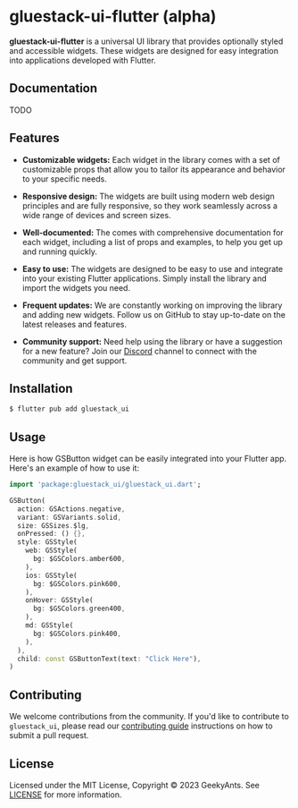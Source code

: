 # gluestack-ui-flutter (alpha)

**gluestack-ui-flutter** is a universal UI library that provides optionally styled and accessible widgets. These widgets are designed for easy integration into applications developed with Flutter.

## Documentation

TODO

## Features

- **Customizable widgets:** Each widget in the library comes with a set of customizable props that allow you to tailor its appearance and behavior to your specific needs.

- **Responsive design:** The widgets are built using modern web design principles and are fully responsive, so they work seamlessly across a wide range of devices and screen sizes.

- **Well-documented:** The comes with comprehensive documentation for each widget, including a list of props and examples, to help you get up and running quickly.

- **Easy to use:** The widgets are designed to be easy to use and integrate into your existing Flutter applications. Simply install the library and import the widgets you need.

- **Frequent updates:** We are constantly working on improving the library and adding new widgets. Follow us on GitHub to stay up-to-date on the latest releases and features.

- **Community support:** Need help using the library or have a suggestion for a new feature? Join our [Discord](https://discord.com/invite/95qQ84nf6f) channel to connect with the community and get support.

## Installation

```bash
$ flutter pub add gluestack_ui
```

## Usage

Here is how GSButton widget can be easily integrated into your Flutter app. Here's an example of how to use it:

```dart
import 'package:gluestack_ui/gluestack_ui.dart';

GSButton(
  action: GSActions.negative,
  variant: GSVariants.solid,
  size: GSSizes.$lg,
  onPressed: () {},
  style: GSStyle(
    web: GSStyle(
      bg: $GSColors.amber600,
    ),
    ios: GSStyle(
      bg: $GSColors.pink600,
    ),
    onHover: GSStyle(
      bg: $GSColors.green400,
    ),
    md: GSStyle(
      bg: $GSColors.pink400,
    ),
  ),
  child: const GSButtonText(text: "Click Here"),
)
```

## Contributing

We welcome contributions from the community. If you'd like to contribute to `gluestack_ui`, please read our [contributing guide](./CONTRIBUTING.md) instructions on how to submit a pull request.

## License

Licensed under the MIT License, Copyright © 2023 GeekyAnts. See [LICENSE](./LICENSE) for more information.
